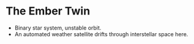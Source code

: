 # The Ember Twin
- Binary star system, unstable orbit.
- An automated weather satellite drifts through interstellar space here.
